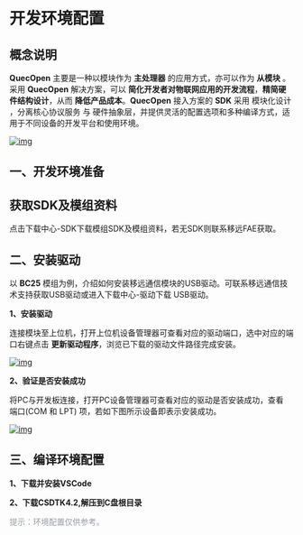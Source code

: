 # 开发环境配置

## __概念说明__

__QuecOpen__ 主要是一种以模块作为 __主处理器__ 的应用方式，亦可以作为 __从模块__ 。采用 __QuecOpen__ 解决方案，可以 __简化开发者对物联网应用的开发流程__，__精简硬件结构设计__，从而 __降低产品成本__。__QuecOpen__ 接入方案的 __SDK__ 采用 模块化设计 ，分离核心协议服务 与 硬件抽象层，并提供灵活的配置选项和多种编译方式，适用于不同设备的开发平台和使用环境。


<a data-fancybox title="img" href="/deviceDevelop/nb/speediness_cmcc&cucc/resource/QuecOpen/Speediness-QuecOpen-01.png">![img](/deviceDevelop/nb/speediness_cmcc&cucc/resource/QuecOpen/Speediness-QuecOpen-01.png)</a>


## __一、开发环境准备__
## 获取SDK及模组资料


点击<a :href="getUrl('menuCode=MODULE_DEVL&resourceType=M')" target="_blank">下载中心-SDK</a>下载模组SDK及模组资料，若无SDK则联系移远FAE获取。

## __二、安装驱动__

以 __BC25__ 模组为例，介绍如何安装移远通信模块的USB驱动。可联系移远通信技术支持获取USB驱动或进入<a :href="getUrl('menuCode=MODULE_DEVL&resourceType=M')" target="_blank">下载中心-驱动</a>下载 USB驱动。

__1、安装驱动__ 

连接模块至上位机，打开上位机设备管理器可查看对应的驱动端口，选中对应的端口右键点击 __更新驱动程序__，浏览已下载的驱动文件路径完成安装。

<a data-fancybox title="img" href="/deviceDevelop/nb/speediness_cmcc&cucc/resource/QuecOpen/Speediness-QuecOpen-03.png">![img](/deviceDevelop/nb/speediness_cmcc&cucc/resource/QuecOpen/Speediness-QuecOpen-02.png)</a>

__2、验证是否安装成功__

将PC与开发板连接，打开PC设备管理器可查看对应的驱动是否安装成功，查看 端口(COM 和 LPT) 项，若如下图所示设备即表示安装成功。

<a data-fancybox title="img" href="/deviceDevelop/nb/speediness_cmcc&cucc/resource/QuecOpen/Speediness-QuecOpen-03.png">![img](/deviceDevelop/nb/speediness_cmcc&cucc/resource/QuecOpen/Speediness-QuecOpen-03.png)</a>
 
## __三、编译环境配置__

__1、下载并安装VSCode__

__2、下载CSDTK4.2,解压到C盘根目录__


<font color=#999AAA >提示：环境配置仅供参考。</font>

  

